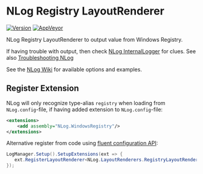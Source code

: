 # NLog Registry LayoutRenderer

[![Version](https://badge.fury.io/nu/NLog.WindowsRegistry.svg)](https://www.nuget.org/packages/NLog.WindowsRegistry)
[![AppVeyor](https://img.shields.io/appveyor/ci/nlog/NLog-WindowsRegistry/master.svg)](https://ci.appveyor.com/project/nlog/NLog-WindowsRegistry/branch/master)

NLog Registry LayoutRenderer to output value from Windows Registry.

If having trouble with output, then check [NLog InternalLogger](https://github.com/NLog/NLog/wiki/Internal-Logging) for clues. See also [Troubleshooting NLog](https://github.com/NLog/NLog/wiki/Logging-Troubleshooting)

See the [NLog Wiki](https://github.com/NLog/NLog/wiki/Registry-Layout-Renderer) for available options and examples.

## Register Extension

NLog will only recognize type-alias `registry` when loading from `NLog.config`-file, if having added extension to `NLog.config`-file:

```xml
<extensions>
    <add assembly="NLog.WindowsRegistry"/>
</extensions>
```

Alternative register from code using [fluent configuration API](https://github.com/NLog/NLog/wiki/Fluent-Configuration-API):

```csharp
LogManager.Setup().SetupExtensions(ext => {
   ext.RegisterLayoutRenderer<NLog.LayoutRenderers.RegistryLayoutRenderer>();
});
```
